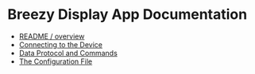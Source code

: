 # Breezy Display App Documentation

 * [README / overview](../../README.md)
 * [Connecting to the Device](connecting.md)
 * [Data Protocol and Commands](protocol_and_commands.md)
 * [The Configuration File](configuration.md)

